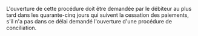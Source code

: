 L'ouverture de cette procédure doit être demandée par le débiteur au plus tard dans les quarante-cinq jours qui suivent la cessation des paiements, s'il n'a pas dans ce délai demandé l'ouverture d'une procédure de conciliation.
